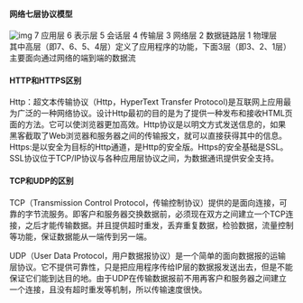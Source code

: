 #### 网络七层协议模型
![img](https://gss0.bdstatic.com/94o3dSag_xI4khGkpoWK1HF6hhy/baike/crop%3D0%2C1%2C750%2C495%3Bc0%3Dbaike92%2C5%2C5%2C92%2C30/sign=b188a9986b2762d09471feff9ddc24cb/0df3d7ca7bcb0a46ea7b9d826363f6246b60af2b.jpg)
7 应用层 6 表示层 5 会话层 4 传输层 3 网络层 2 数据链路层 1 物理层  
其中高层（即7、6、5、4层）定义了应用程序的功能，下面3层（即3、2、1层）主要面向通过网络的端到端的数据流

#### HTTP和HTTPS区别
Http：超文本传输协议（Http，HyperText Transfer Protocol)是互联网上应用最为广泛的一种网络协议。设计Http最初的目的是为了提供一种发布和接收HTML页面的方法。它可以使浏览器更加高效。Http协议是以明文方式发送信息的，如果黑客截取了Web浏览器和服务器之间的传输报文，就可以直接获得其中的信息。
Https:是以安全为目标的Http通道，是Http的安全版。Https的安全基础是SSL。SSL协议位于TCP/IP协议与各种应用层协议之间，为数据通讯提供安全支持。

#### TCP和UDP的区别
TCP（Transmission Control Protocol，传输控制协议）提供的是面向连接，可靠的字节流服务。即客户和服务器交换数据前，必须现在双方之间建立一个TCP连接，之后才能传输数据。并且提供超时重发，丢弃重复数据，检验数据，流量控制等功能，保证数据能从一端传到另一端。

UDP（User Data Protocol，用户数据报协议）是一个简单的面向数据报的运输层协议。它不提供可靠性，只是把应用程序传给IP层的数据报发送出去，但是不能保证它们能到达目的地。由于UDP在传输数据报前不用再客户和服务器之间建立一个连接，且没有超时重发等机制，所以传输速度很快。